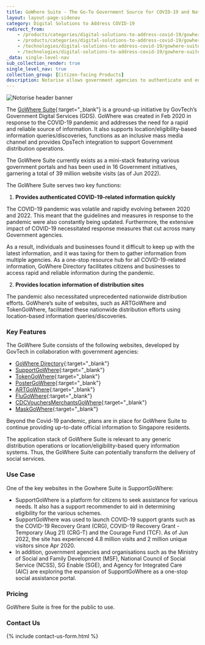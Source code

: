 ```yaml
---
title: GoWhere Suite - The Go-To Government Source for COVID-19 and Nationwide Distribution Information
layout: layout-page-sidenav
category: Digital Solutions to Address COVID-19
redirect_from:
    - /products/categories/digital-solutions-to-address-covid-19/gowhere-suite/
    - /products/categories/digital-solutions-to-address-covid-19/gowhere-suite.html
    - /technologies/digital-solutions-to-address-covid-19/gowhere-suite/
    - /technologies/digital-solutions-to-address-covid-19/gowhere-suite.html
_data: single-level-nav
sub_collection_render: true
single_level_nav: true
collection_group: [Citizen-facing Products]
description: Notarise allows government agencies to authenticate and endorse HealthCerts for safe travel. Learn from Singapore’s model here.
---
```


![Notαrise header banner](/assets/img/1656558410111_notarise-HeaderBanner.png)

The [GoWhere Suite](https://www.gowhere.gov.sg){:target="_blank"} is a ground-up initiative by GovTech’s Government Digital Services (GDS). GoWhere was created in Feb 2020 in response to the COVID-19 pandemic and addresses the need for a rapid and reliable source of information. 
It also supports location/eligibility-based information queries/discoveries, functions as an inclusive mass media channel and provides OpsTech integration to support Government distribution operations. 

The GoWhere Suite currently exists as a mini-stack featuring various government portals and has been used in 16 Government initiatives, garnering a total of 39 million website visits (as of Jun 2022).

The GoWhere Suite serves two key functions:

1. **Provides authenticated COVID-19-related information quickly** 

The COVID-19 pandemic was volatile and rapidly evolving between 2020 and 2022. This meant that the guidelines and measures in response to the pandemic were also constantly being updated. Furthermore, the extensive impact of COVID-19 necessitated response measures that cut across many Government agencies. 

As a result, individuals and businesses found it difficult to keep up with the latest information, and it was taxing for them to gather information from multiple agencies. As a one-stop resource hub for all COVID-19-related information, GoWhere Directory facilitates citizens and businesses to access rapid and reliable information during the pandemic.

2. **Provides location information of distribution sites**

The pandemic also necessitated unprecedented nationwide distribution efforts. GoWhere’s suite of websites, such as ARTGoWhere and TokenGoWhere, facilitated these nationwide distribution efforts using location-based information queries/discoveries.

### Key Features

The GoWhere Suite consists of the following websites, developed by GovTech in collaboration with government agencies:

- [GoWhere Directory](https://www.gowhere.gov.sg){:target="_blank"}
- [SupportGoWhere](https://supportgowhere.life.gov.sg){:target="_blank"}
- [TokenGoWhere](https://token.gowhere.gov.sg){:target="_blank"}
- [PosterGoWhere](https://poster.gowhere.gov.sg){:target="_blank"}
- [ARTGoWhere](https://www.gowhere.gov.sg/art){:target="_blank"}
- [FluGoWhere](https://flu.gowhere.gov.sg){:target="_blank"}
- [CDCVouchersMerchantsGoWhere](https://www.gowhere.gov.sg/cdcvouchersmerchants){:target="_blank"}
- [MaskGoWhere](https://mask.gowhere.gov.sg){:target="_blank"}

Beyond the Covid-19 pandemic, plans are in place for GoWhere Suite to continue providing up-to-date official information to Singapore residents.

The application stack of GoWhere Suite is relevant to any generic distribution operations or location/eligibility-based query information systems. Thus, the GoWhere Suite can potentially transform the delivery of social services.

### Use Case

One of the key websites in the Gowhere Suite is SupportGoWhere:

- SupportGoWhere is a platform for citizens to seek assistance for various needs. It also has a support recommender to aid in determining eligibility for the various schemes.
- SupportGoWhere was used to launch COVID-19 support grants such as the COVID-19 Recovery Grant (CRG), COVID-19 Recovery Grant - Temporary (Aug 21) (CRG-T) and the Courage Fund (TCF). As of Jun 2022, the site has experienced 4.8 million visits and 2 million unique visitors since Apr 2020.
- In addition, government agencies and organisations such as the Ministry of Social and Family Development (MSF), National Council of Social Service (NCSS), SG Enable (SGE), and Agency for Integrated Care (AIC) are exploring the expansion of SupportGoWhere as a one-stop social assistance portal. 

### Pricing

GoWhere Suite is free for the public to use.


### Contact Us

{% include contact-us-form.html %}

